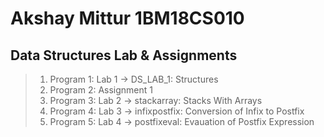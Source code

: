 # Akshay Mittur 1BM18CS010
## Data Structures Lab & Assignments

> 1. Program 1: Lab 1 -> DS_LAB_1: Structures
> 2. Program 2: Assignment 1
> 3. Program 3: Lab 2 -> stackarray: Stacks With Arrays
> 4. Program 4: Lab 3 -> infixpostfix: Conversion of Infix to Postfix
> 5. Program 5: Lab 4 -> postfixeval: Evauation of Postfix Expression
